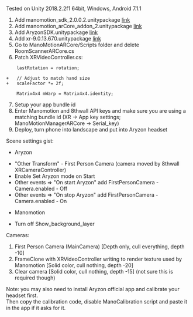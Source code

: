 Tested on Unity 2018.2.2f1 64bit, Windows, Android 7.1.1
1. Add manomotion_sdk_2.0.0.2.unitypackage [link](https://www.manomotion.com/download-sdk-v2/)
2. Add manomotion_arCore_addon_2.unitypackage [link](https://www.manomotion.com/download-sdk-v2/)
3. Add AryzonSDK.unitypackage [link](https://s3.amazonaws.com/aryzondev/original/1X/AryzonSDK.zip)
4. Add xr-9.0.13.670.unitypackage [link](https://releases.8thwall.com/xr/unity/download/release)
5. Go to ManoMotionARCore/Scripts folder and delete RoomScannerARCore.cs
6. Patch XRVideoController.cs:
```
    lastRotation = rotation;

+   // Adjust to match hand size
+   scaleFactor *= 2f;

    Matrix4x4 mWarp = Matrix4x4.identity;
```
7. Setup your app bundle id
8. Enter Manomotion and 8thwall API keys and make sure you are using a matching bundle id (XR -> App key settings; ManoMotionManagerARCore -> Serial_key)
9. Deploy, turn phone into landscape and put into Aryzon headset

Scene settings gist:
* Aryzon
 - "Other Transform" - First Person Camera (camera moved by 8thwall XRCameraController)
 - Enable Set Aryzon mode on Start
 - Other events => "On start Aryzon" add FirstPersonCamera - Camera.enabled - Off
 - Other events => "On stop Aryzon" add FirstPersonCamera - Camera.enabled - On
* Manomotion
 - Turn off Show_background_layer

Cameras:
1) First Person Camera (MainCamera) [Depth only, cull everything, depth -10]
2) FrameClone with XRVideoController writing to render texture used by Manomotion [Solid color, cull nothing, depth -20]
3) Clear camera [Solid color, cull nothing, depth -15] (not sure this is required though)

Note: you may also need to install Aryzon official app and calibrate your headset first.  
Then copy the calibration code, disable ManoCalibration script and paste it in the app if it asks for it.